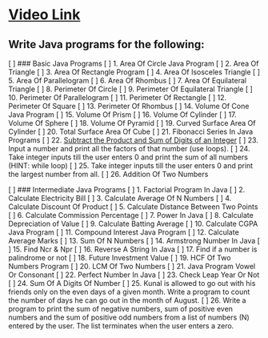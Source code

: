 # [Video Link](https://youtu.be/ldYLYRNaucM)
## Write Java programs for the following: 

[ ] ### Basic Java Programs
[ ] 1. Area Of Circle Java Program
[ ] 2. Area Of Triangle
[ ] 3. Area Of Rectangle Program 
[ ] 4. Area Of Isosceles Triangle 
[ ] 5. Area Of Parallelogram
[ ] 6. Area Of Rhombus
[ ] 7. Area Of Equilateral Triangle
[ ] 8. Perimeter Of Circle
[ ] 9. Perimeter Of Equilateral Triangle
[ ] 10. Perimeter Of Parallelogram
[ ] 11. Perimeter Of Rectangle
[ ] 12. Perimeter Of Square
[ ] 13. Perimeter Of Rhombus
[ ] 14. Volume Of Cone Java Program
[ ] 15. Volume Of Prism
[ ] 16. Volume Of Cylinder
[ ] 17. Volume Of Sphere
[ ] 18. Volume Of Pyramid
[ ] 19. Curved Surface Area Of Cylinder
[ ] 20. Total Surface Area Of Cube
[ ] 21. Fibonacci Series In Java Programs
[ ] 22. [Subtract the Product and Sum of Digits of an Integer](https://leetcode.com/problems/subtract-the-product-and-sum-of-digits-of-an-integer/)
[ ] 23. Input a number and print all the factors of that number (use loops).
[ ] 24. Take integer inputs till the user enters 0 and print the sum of all numbers
(HINT: while loop)
[ ] 25. Take integer inputs till the user enters 0 and print the largest number from
all.
[ ] 26. Addition Of Two Numbers
 
[ ] ### Intermediate Java Programs
[ ] 1. Factorial Program In Java
[ ] 2. Calculate Electricity Bill
[ ] 3. Calculate Average Of N Numbers
[ ] 4. Calculate Discount Of Product
[ ] 5. Calculate Distance Between Two Points 
[ ] 6. Calculate Commission Percentage
[ ] 7. Power In Java
[ ] 8. Calculate Depreciation of Value
[ ] 9. Calculate Batting Average
[ ] 10. Calculate CGPA Java Program
[ ] 11. Compound Interest Java Program
[ ] 12. Calculate Average Marks
[ ] 13. Sum Of N Numbers
[ ] 14. Armstrong Number In Java
[ ] 15. Find Ncr & Npr
[ ] 16. Reverse A String In Java
[ ] 17. Find if a number is palindrome or not 
[ ] 18. Future Investment Value
[ ] 19. HCF Of Two Numbers Program
[ ] 20. LCM Of Two Numbers
[ ] 21. Java Program Vowel Or Consonant 
[ ] 22. Perfect Number In Java
[ ] 23. Check Leap Year Or Not
[ ] 24. Sum Of A Digits Of Number
[ ] 25. Kunal is allowed to go out with his friends only on the even days of a given month. Write a program to count the number of days he can go out in the month of August.
[ ] 26. Write a program to print the sum of negative numbers, sum of positive even numbers and the sum of positive odd numbers from a list of numbers (N) entered by the user. The list terminates when the user enters a zero.
